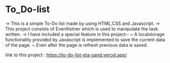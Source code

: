 # To_Do-list
-> This is a simple To-Do list  made by using HTML,CSS and Javascript.
-> This project consists of Eventlistner which is used to manipulate the task written.
-> I have included a special feature in this project:-
    ~ A localstorage functionality provided by Javascript is implemented to save the current 
      data of the page.
      ~ Even after the page is refresh previous data is saved.

link to this project :  https://to-do-list-eta-sand.vercel.app/

